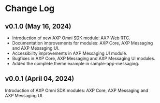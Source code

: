 # Change Log

## v0.1.0 (May 16, 2024)

- Introduction of new AXP Omni SDK module: AXP Web RTC.
- Documentation improvements for modules: AXP Core, AXP Messaging and AXP Messaging UI.
- Accessibility improvements in AXP Messaging UI module.
- Bugfixes in AXP Core, AXP Messaging and AXP Messaging UI modules.
- Added the complete theme example in sample-app-messaging.

## v0.0.1 (April 04, 2024)

Introduction of AXP Omni SDK modules: AXP Core, AXP Messaging and AXP Messaging UI.
